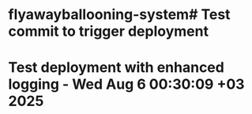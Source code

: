 # flyawayballooning-system# Test commit to trigger deployment
# Test deployment with enhanced logging - Wed Aug  6 00:30:09 +03 2025

